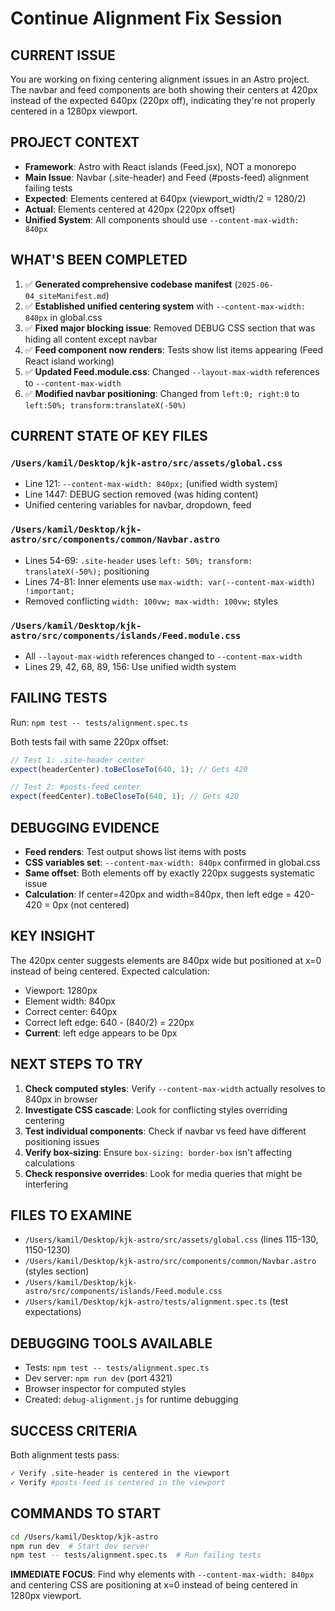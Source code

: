 # Continue Alignment Fix Session

## CURRENT ISSUE

You are working on fixing centering alignment issues in an Astro project. The navbar and feed components are both showing their centers at 420px instead of the expected 640px (220px off), indicating they're not properly centered in a 1280px viewport.

## PROJECT CONTEXT

- **Framework**: Astro with React islands (Feed.jsx), NOT a monorepo
- **Main Issue**: Navbar (.site-header) and Feed (#posts-feed) alignment failing tests
- **Expected**: Elements centered at 640px (viewport_width/2 = 1280/2)
- **Actual**: Elements centered at 420px (220px offset)
- **Unified System**: All components should use `--content-max-width: 840px`

## WHAT'S BEEN COMPLETED

1. ✅ **Generated comprehensive codebase manifest** (`2025-06-04_siteManifest.md`)
2. ✅ **Established unified centering system** with `--content-max-width: 840px` in global.css
3. ✅ **Fixed major blocking issue**: Removed DEBUG CSS section that was hiding all content except navbar
4. ✅ **Feed component now renders**: Tests show list items appearing (Feed React island working)
5. ✅ **Updated Feed.module.css**: Changed `--layout-max-width` references to `--content-max-width`
6. ✅ **Modified navbar positioning**: Changed from `left:0; right:0` to `left:50%; transform:translateX(-50%)`

## CURRENT STATE OF KEY FILES

### `/Users/kamil/Desktop/kjk-astro/src/assets/global.css`

- Line 121: `--content-max-width: 840px;` (unified width system)
- Line 1447: DEBUG section removed (was hiding content)
- Unified centering variables for navbar, dropdown, feed

### `/Users/kamil/Desktop/kjk-astro/src/components/common/Navbar.astro`  

- Lines 54-69: `.site-header` uses `left: 50%; transform: translateX(-50%);` positioning
- Lines 74-81: Inner elements use `max-width: var(--content-max-width) !important;`
- Removed conflicting `width: 100vw; max-width: 100vw;` styles

### `/Users/kamil/Desktop/kjk-astro/src/components/islands/Feed.module.css`

- All `--layout-max-width` references changed to `--content-max-width`
- Lines 29, 42, 68, 89, 156: Use unified width system

## FAILING TESTS

Run: `npm test -- tests/alignment.spec.ts`

Both tests fail with same 220px offset:

```typescript
// Test 1: .site-header center
expect(headerCenter).toBeCloseTo(640, 1); // Gets 420

// Test 2: #posts-feed center  
expect(feedCenter).toBeCloseTo(640, 1); // Gets 420
```

## DEBUGGING EVIDENCE

- **Feed renders**: Test output shows list items with posts
- **CSS variables set**: `--content-max-width: 840px` confirmed in global.css
- **Same offset**: Both elements off by exactly 220px suggests systematic issue
- **Calculation**: If center=420px and width=840px, then left edge = 420-420 = 0px (not centered)

## KEY INSIGHT

The 420px center suggests elements are 840px wide but positioned at x=0 instead of being centered. Expected calculation:

- Viewport: 1280px
- Element width: 840px  
- Correct center: 640px
- Correct left edge: 640 - (840/2) = 220px
- **Current**: left edge appears to be 0px

## NEXT STEPS TO TRY

1. **Check computed styles**: Verify `--content-max-width` actually resolves to 840px in browser
2. **Investigate CSS cascade**: Look for conflicting styles overriding centering
3. **Test individual components**: Check if navbar vs feed have different positioning issues
4. **Verify box-sizing**: Ensure `box-sizing: border-box` isn't affecting calculations
5. **Check responsive overrides**: Look for media queries that might be interfering

## FILES TO EXAMINE

- `/Users/kamil/Desktop/kjk-astro/src/assets/global.css` (lines 115-130, 1150-1230)
- `/Users/kamil/Desktop/kjk-astro/src/components/common/Navbar.astro` (styles section)
- `/Users/kamil/Desktop/kjk-astro/src/components/islands/Feed.module.css`
- `/Users/kamil/Desktop/kjk-astro/tests/alignment.spec.ts` (test expectations)

## DEBUGGING TOOLS AVAILABLE

- Tests: `npm test -- tests/alignment.spec.ts`
- Dev server: `npm run dev` (port 4321)
- Browser inspector for computed styles
- Created: `debug-alignment.js` for runtime debugging

## SUCCESS CRITERIA

Both alignment tests pass:

```bash
✓ Verify .site-header is centered in the viewport
✓ Verify #posts-feed is centered in the viewport  
```

## COMMANDS TO START

```bash
cd /Users/kamil/Desktop/kjk-astro
npm run dev  # Start dev server
npm test -- tests/alignment.spec.ts  # Run failing tests
```

**IMMEDIATE FOCUS**: Find why elements with `--content-max-width: 840px` and centering CSS are positioning at x=0 instead of being centered in 1280px viewport.

